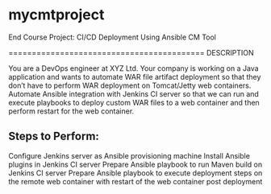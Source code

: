 # mycmtproject
End Course Project: CI/CD Deployment Using Ansible CM Tool

==========================================
DESCRIPTION

You are a DevOps engineer at XYZ Ltd. Your company is working on a Java application and wants to automate WAR file artifact deployment so that they don’t have to perform WAR deployment on Tomcat/Jetty web containers. Automate Ansible integration with Jenkins CI server so that we can run and execute playbooks to deploy custom WAR files to a web container and then perform restart for the web container.

 

Steps to Perform:
-----------------
Configure Jenkins server as Ansible provisioning machine
Install Ansible plugins in Jenkins CI server
Prepare Ansible playbook to run Maven build on Jenkins CI server
Prepare Ansible playbook to execute deployment steps on the remote web container with restart of the web container post deployment
